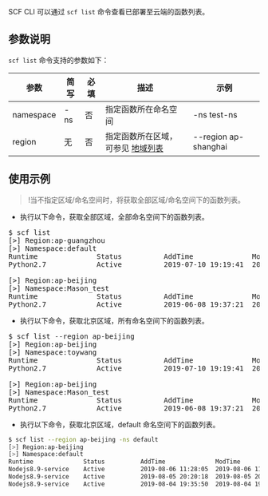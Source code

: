 SCF CLI 可以通过 `scf list` 命令查看已部署至云端的函数列表。

## 参数说明
`scf list` 命令支持的参数如下：

| 参数      | 简写 | 必填 | 描述                 | 示例                 |
| --------- | ---- | ---- | -------------------- | -------------------- |
| namespace | -ns  | 否   | 指定函数所在命名空间 | -ns  test-ns         |
| region    | 无   | 否   | 指定函数所在区域，可参见 <a href="https://cloud.tencent.com/document/product/583/17238#.E5.9C.B0.E5.9F.9F.E5.88.97.E8.A1.A8">地域列表</a>    | --region ap-shanghai |



## 使用示例
>!当不指定区域/命名空间时，将获取全部区域/命名空间下的函数列表。
>
- 执行以下命令，获取全部区域，全部命名空间下的函数列表。
<pre>
$ scf list
[>] Region:ap-guangzhou
[>] Namespace:default 
Runtime              Status          AddTime              ModTime              FunctionName 
Python2.7            Active          2019-07-10 19:19:41  2019-08-01 17:15:48  proxy_test<br>
[>] Region:ap-beijing
[>] Namespace:Mason_test 
Runtime              Status          AddTime              ModTime              FunctionName 
Python2.7            Active          2019-06-08 19:37:21  2019-07-30 21:39:42  Thumbnail 
</pre>
- 执行以下命令，获取北京区域，所有命名空间下的函数列表。
<pre>
$ scf list --region ap-beijing
[>] Region:ap-beijing
[>] Namespace:toywang 
Runtime              Status          AddTime              ModTime              FunctionName 
Python2.7            Active          2019-07-10 19:19:41  2019-08-01 17:15:48  proxy_test  <br> 
[>] Region:ap-beijing
[>] Namespace:Mason_test 
Runtime              Status          AddTime              ModTime              FunctionName  
Python2.7            Active          2019-06-08 19:37:21  2019-07-30 21:39:42  Thumbnail 
</pre>

- 执行以下命令，获取北京区域，default 命名空间下的函数列表。
```bash
$ scf list --region ap-beijing -ns default
[>] Region:ap-beijing
[>] Namespace:default 
Runtime              Status          AddTime              ModTime              FunctionName           
Nodejs8.9-service    Active          2019-08-06 11:28:05  2019-08-06 11:28:05  max_log_test 
Nodejs8.9-service    Active          2019-08-05 20:20:18  2019-08-05 20:40:02  nuxt-dev    
Nodejs8.9-service    Active          2019-08-04 19:35:50  2019-08-04 19:35:50  servicetest0805 
```
